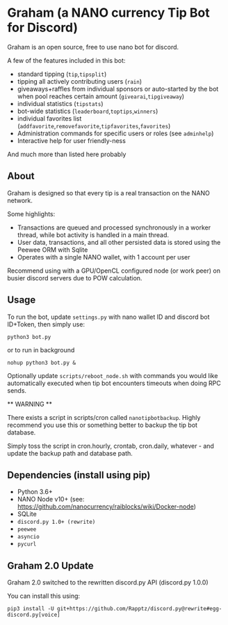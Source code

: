 # Graham (a NANO currency Tip Bot for Discord)

Graham is an open source, free to use nano bot for discord.

A few of the features included in this bot:

- standard tipping (`tip`,`tipsplit`)
- tipping all actively contributing users (`rain`)
- giveaways+raffles from individual sponsors or auto-started by the bot when pool reaches certain amount (`givearai`,`tipgiveaway`)
- individual statistics (`tipstats`)
- bot-wide statistics (`leaderboard`,`toptips`,`winners`)
- individual favorites list (`addfavorite`,`removefavorite`,`tipfavorites`,`favorites`)
- Administration commands for specific users or roles (see `adminhelp`)
- Interactive help for user friendly-ness

And much more than listed here probably

## About

Graham is designed so that every tip is a real transaction on the NANO network.

Some highlights:

- Transactions are queued and processed synchronously in a worker thread, while bot activity is handled in a main thread.
- User data, transactions, and all other persisted data is stored using the Peewee ORM with Sqlite
- Operates with a single NANO wallet, with 1 account per user

Recommend using with a GPU/OpenCL configured node (or work peer) on busier discord servers due to POW calculation.

## Usage

To run the bot, update `settings.py` with nano wallet ID and discord bot ID+Token, then simply use:

```
python3 bot.py
```

or to run in background

```
nohup python3 bot.py &
```

Optionally update `scripts/reboot_node.sh` with commands you would like automatically executed when tip bot encounters timeouts when doing RPC sends.

** WARNING **

There exists a script in scripts/cron called `nanotipbotbackup`. Highly recommend you use this or something better to backup the tip bot database.

Simply toss the script in cron.hourly, crontab, cron.daily, whatever - and update the backup path and database path.

## Dependencies (install using pip)

- Python 3.6+
- NANO Node v10+ (see: https://github.com/nanocurrency/raiblocks/wiki/Docker-node)
- SQLite
- `discord.py 1.0+ (rewrite)`
- `peewee`
- `asyncio`
- `pycurl`

## Graham 2.0 Update

Graham 2.0 switched to the rewritten discord.py API (discord.py 1.0.0)

You can install this using:

`pip3 install -U git+https://github.com/Rapptz/discord.py@rewrite#egg-discord.py[voice]`

